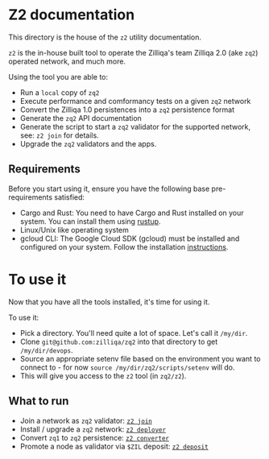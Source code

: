 # Z2 documentation

This directory is the house of the `z2` utility documentation.

`z2` is the in-house built tool to operate the Zilliqa's team Zilliqa 2.0 (ake `zq2`) operated network, and much more.

Using the tool you are able to:
- Run a `local` copy of `zq2`
- Execute performance and comformancy tests on a given `zq2` network
- Convert the Zilliqa 1.0 persistences into a `zq2` persistence format
- Generate the `zq2` API documentation
- Generate the script to start a `zq2` validator for the supported network, see: `z2 join` for details.
- Upgrade the `zq2` validators and the apps.

## Requirements

Before you start using it, ensure you have the following base pre-requirements satisfied:

- Cargo and Rust: You need to have Cargo and Rust installed on your system. You can install them using [rustup](https://rustup.sh).
- Linux/Unix like operating system
- gcloud CLI: The Google Cloud SDK (gcloud) must be installed and configured on your system. Follow the installation [instructions](https://cloud.google.com/sdk/docs/install).

# To use it

Now that you have all the tools installed, it's time for using it.

To use it:

 * Pick a directory. You'll need quite a lot of space. Let's call it `/my/dir`.
 * Clone `git@github.com:zilliqa/zq2` into that directory to get `/my/dir/devops`.
 * Source an appropriate setenv file based on the environment you want to connect to - for now `source /my/dir/zq2/scripts/setenv` will do.
 * This will give you access to the `z2` tool (in `zq2/z2`).

## What to run

- Join a network as `zq2` validator: [`z2 join`](./join.md)
- Install / upgrade a `zq2` network: [`z2 deployer`](./deployer.md)
- Convert `zq1` to `zq2` persistence: [`z2 converter` ](./converter.md)
- Promote a node as validator via `$ZIL` deposit: [`z2 deposit` ](./deposit.md)
